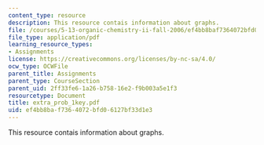 ```yaml
---
content_type: resource
description: This resource contais information about graphs.
file: /courses/5-13-organic-chemistry-ii-fall-2006/ef4bb8baf7364072bfd06127bf33d1e3_extra_prob_1key.pdf
file_type: application/pdf
learning_resource_types:
- Assignments
license: https://creativecommons.org/licenses/by-nc-sa/4.0/
ocw_type: OCWFile
parent_title: Assignments
parent_type: CourseSection
parent_uid: 2ff33fe6-1a26-b758-16e2-f9b003a5e1f3
resourcetype: Document
title: extra_prob_1key.pdf
uid: ef4bb8ba-f736-4072-bfd0-6127bf33d1e3
---
```

This resource contais information about graphs.